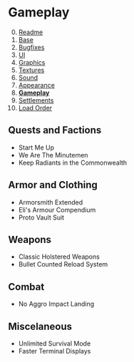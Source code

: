 # Gameplay

0. [Readme](./README.md)
1. [Base](./1.BASE.md)
2. [Bugfixes](./2.BUGFIXES.md)
3. [UI](./3.UI.md)
4. [Graphics](./4.GRAPHICS.md)
5. [Textures](./5.TEXTURES.md)
6. [Sound](./6.SOUND.md)
7. [Appearance](./7.APPEARANCE.md)
8. **[Gameplay](./8.GAMEPLAY.md)**
9. [Settlements](./9.SETTLEMENTS.md)
10. [Load Order](./0.LOAD_ORDER.md)

## Quests and Factions

- Start Me Up
- We Are The Minutemen
- Keep Radiants in the Commonwealth

## Armor and Clothing

- Armorsmith Extended
- Eli's Armour Compendium
- Proto Vault Suit

## Weapons

- Classic Holstered Weapons
- Bullet Counted Reload System

## Combat

- No Aggro Impact Landing

## Miscelaneous

- Unlimited Survival Mode
- Faster Terminal Displays
